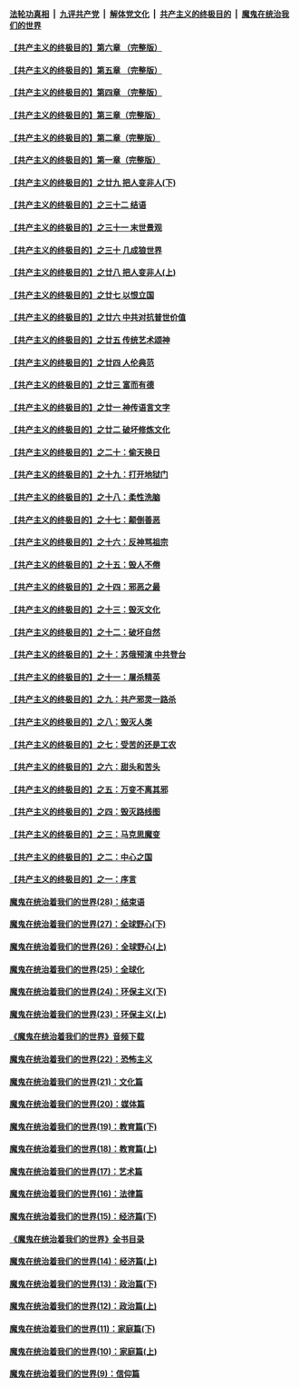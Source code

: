 ####  [法轮功真相](../../../../basic/blob/master/README.md?t=04040030) &nbsp;|&nbsp; [九评共产党](../../../../9ping.md/blob/master/README.md?t=04040030) &nbsp;|&nbsp; [解体党文化](../../../../jtdwh.md/blob/master/README.md?t=04040030)  &nbsp;|&nbsp; [共产主义的终极目的](../../../../gczydzjmd.md/blob/master/README.md?t=04040030) &nbsp;|&nbsp; [魔鬼在统治我们的世界](../../../../mgztzwmdsj.md/blob/master/README.md?t=04040030) 

#### [【共产主义的终极目的】第六章 （完整版）](../pages/nsc422/n11428913.md?t=04040030) 

#### [【共产主义的终极目的】第五章 （完整版）](../pages/nsc422/n11428912.md?t=04040030) 

#### [【共产主义的终极目的】第四章 （完整版）](../pages/nsc422/n11428907.md?t=04040030) 

#### [【共产主义的终极目的】第三章（完整版）](../pages/nsc422/n11428848.md?t=04040030) 

#### [【共产主义的终极目的】第二章（完整版）](../pages/nsc422/n11428831.md?t=04040030) 

#### [【共产主义的终极目的】第一章（完整版）](../pages/nsc422/n11417651.md?t=04040030) 

#### [【共产主义的终极目的】之廿九 把人变非人(下)](../pages/nsc422/n11344140.md?t=04040030) 

#### [【共产主义的终极目的】之三十二 结语](../pages/nsc422/n11360535.md?t=04040030) 

#### [【共产主义的终极目的】之三十一 末世景观](../pages/nsc422/n11351129.md?t=04040030) 

#### [【共产主义的终极目的】之三十 几成狼世界](../pages/nsc422/n11348280.md?t=04040030) 

#### [【共产主义的终极目的】之廿八 把人变非人(上)](../pages/nsc422/n11340492.md?t=04040030) 

#### [【共产主义的终极目的】之廿七 以恨立国](../pages/nsc422/n11336944.md?t=04040030) 

#### [【共产主义的终极目的】之廿六 中共对抗普世价值](../pages/nsc422/n11324785.md?t=04040030) 

#### [【共产主义的终极目的】之廿五 传统艺术颂神](../pages/nsc422/n11296396.md?t=04040030) 

#### [【共产主义的终极目的】之廿四 人伦典范](../pages/nsc422/n11296397.md?t=04040030) 

#### [【共产主义的终极目的】之廿三 富而有德](../pages/nsc422/n11283598.md?t=04040030) 

#### [【共产主义的终极目的】之廿一 神传语言文字](../pages/nsc422/n11263265.md?t=04040030) 

#### [【共产主义的终极目的】之廿二 破坏修炼文化](../pages/nsc422/n11245728.md?t=04040030) 

#### [【共产主义的终极目的】之二十：偷天换日](../pages/nsc422/n11238846.md?t=04040030) 

#### [【共产主义的终极目的】之十九：打开地狱门](../pages/nsc422/n11206376.md?t=04040030) 

#### [【共产主义的终极目的】之十八：柔性洗脑](../pages/nsc422/n11199994.md?t=04040030) 

#### [【共产主义的终极目的】之十七：颠倒善恶](../pages/nsc422/n11179782.md?t=04040030) 

#### [【共产主义的终极目的】之十六：反神骂祖宗](../pages/nsc422/n11166798.md?t=04040030) 

#### [【共产主义的终极目的】之十五：毁人不倦](../pages/nsc422/n11166792.md?t=04040030) 

#### [【共产主义的终极目的】之十四：邪恶之最](../pages/nsc422/n11150249.md?t=04040030) 

#### [【共产主义的终极目的】之十三：毁灭文化](../pages/nsc422/n11135227.md?t=04040030) 

#### [【共产主义的终极目的】之十二：破坏自然](../pages/nsc422/n11135214.md?t=04040030) 

#### [【共产主义的终极目的】之十：苏俄预演 中共登台](../pages/nsc422/n11118424.md?t=04040030) 

#### [【共产主义的终极目的】之十一：屠杀精英](../pages/nsc422/n11118442.md?t=04040030) 

#### [【共产主义的终极目的】之九：共产邪灵一路杀](../pages/nsc422/n11114139.md?t=04040030) 

#### [【共产主义的终极目的】之八：毁灭人类](../pages/nsc422/n11108503.md?t=04040030) 

#### [【共产主义的终极目的】之七：受苦的还是工农](../pages/nsc422/n11101809.md?t=04040030) 

#### [【共产主义的终极目的】之六：甜头和苦头](../pages/nsc422/n11096971.md?t=04040030) 

#### [【共产主义的终极目的】之五：万变不离其邪](../pages/nsc422/n11091285.md?t=04040030) 

#### [【共产主义的终极目的】之四：毁灭路线图](../pages/nsc422/n11086284.md?t=04040030) 

#### [【共产主义的终极目的】之三：马克思魔变](../pages/nsc422/n11061941.md?t=04040030) 

#### [【共产主义的终极目的】之二：中心之国](../pages/nsc422/n11047728.md?t=04040030) 

#### [【共产主义的终极目的】之一：序言](../pages/nsc422/n11086077.md?t=04040030) 

#### [魔鬼在统治着我们的世界(28)：结束语](../pages/nsc422/n10936246.md?t=04040030) 

#### [魔鬼在统治着我们的世界(27)：全球野心(下)](../pages/nsc422/n10928319.md?t=04040030) 

#### [魔鬼在统治着我们的世界(26)：全球野心(上)](../pages/nsc422/n10900318.md?t=04040030) 

#### [魔鬼在统治着我们的世界(25)：全球化](../pages/nsc422/n10788205.md?t=04040030) 

#### [魔鬼在统治着我们的世界(24)：环保主义(下)](../pages/nsc422/n10695307.md?t=04040030) 

#### [魔鬼在统治着我们的世界(23)：环保主义(上)](../pages/nsc422/n10688613.md?t=04040030) 

#### [《魔鬼在统治着我们的世界》音频下载](../pages/nsc422/n10635553.md?t=04040030) 

#### [魔鬼在统治着我们的世界(22)：恐怖主义](../pages/nsc422/n10614727.md?t=04040030) 

#### [魔鬼在统治着我们的世界(21)：文化篇](../pages/nsc422/n10597706.md?t=04040030) 

#### [魔鬼在统治着我们的世界(20)：媒体篇](../pages/nsc422/n10586579.md?t=04040030) 

#### [魔鬼在统治着我们的世界(19)：教育篇(下)](../pages/nsc422/n10564808.md?t=04040030) 

#### [魔鬼在统治着我们的世界(18)：教育篇(上)](../pages/nsc422/n10526970.md?t=04040030) 

#### [魔鬼在统治着我们的世界(17)：艺术篇](../pages/nsc422/n10499093.md?t=04040030) 

#### [魔鬼在统治着我们的世界(16)：法律篇](../pages/nsc422/n10485969.md?t=04040030) 

#### [魔鬼在统治着我们的世界(15)：经济篇(下)](../pages/nsc422/n10469975.md?t=04040030) 

#### [《魔鬼在统治着我们的世界》全书目录](../pages/nsc422/n10464261.md?t=04040030) 

#### [魔鬼在统治着我们的世界(14)：经济篇(上)](../pages/nsc422/n10457370.md?t=04040030) 

#### [魔鬼在统治着我们的世界(13)：政治篇(下)](../pages/nsc422/n10448270.md?t=04040030) 

#### [魔鬼在统治着我们的世界(12)：政治篇(上)](../pages/nsc422/n10444576.md?t=04040030) 

#### [魔鬼在统治着我们的世界(11)：家庭篇(下)](../pages/nsc422/n10440961.md?t=04040030) 

#### [魔鬼在统治着我们的世界(10)：家庭篇(上)](../pages/nsc422/n10435448.md?t=04040030) 

#### [魔鬼在统治着我们的世界(9)：信仰篇](../pages/nsc422/n10432159.md?t=04040030) 

